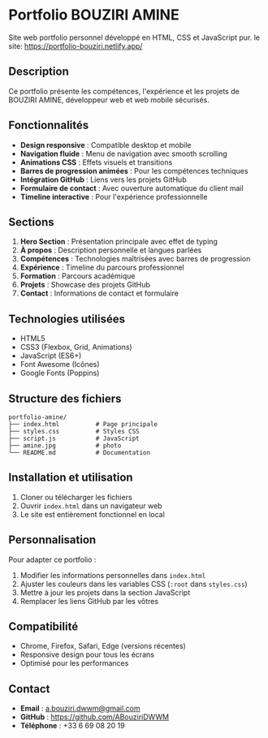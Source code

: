 # Portfolio BOUZIRI AMINE

Site web portfolio personnel développé en HTML, CSS et JavaScript pur.
le site:
https://portfolio-bouziri.netlify.app/

## Description

Ce portfolio présente les compétences, l'expérience et les projets de BOUZIRI AMINE, développeur web et web mobile sécurisés.

## Fonctionnalités

- **Design responsive** : Compatible desktop et mobile
- **Navigation fluide** : Menu de navigation avec smooth scrolling
- **Animations CSS** : Effets visuels et transitions
- **Barres de progression animées** : Pour les compétences techniques
- **Intégration GitHub** : Liens vers les projets GitHub
- **Formulaire de contact** : Avec ouverture automatique du client mail
- **Timeline interactive** : Pour l'expérience professionnelle

## Sections

1. **Hero Section** : Présentation principale avec effet de typing
2. **À propos** : Description personnelle et langues parlées
3. **Compétences** : Technologies maîtrisées avec barres de progression
4. **Expérience** : Timeline du parcours professionnel
5. **Formation** : Parcours académique
6. **Projets** : Showcase des projets GitHub
7. **Contact** : Informations de contact et formulaire

## Technologies utilisées

- HTML5
- CSS3 (Flexbox, Grid, Animations)
- JavaScript (ES6+)
- Font Awesome (Icônes)
- Google Fonts (Poppins)

## Structure des fichiers

```
portfolio-amine/
├── index.html          # Page principale
├── styles.css          # Styles CSS
├── script.js           # JavaScript
├── amine.jpg           # photo
└── README.md           # Documentation
```

## Installation et utilisation

1. Cloner ou télécharger les fichiers
2. Ouvrir `index.html` dans un navigateur web
3. Le site est entièrement fonctionnel en local

## Personnalisation

Pour adapter ce portfolio :

1. Modifier les informations personnelles dans `index.html`
2. Ajuster les couleurs dans les variables CSS (`:root` dans `styles.css`)
3. Mettre à jour les projets dans la section JavaScript
4. Remplacer les liens GitHub par les vôtres

## Compatibilité

- Chrome, Firefox, Safari, Edge (versions récentes)
- Responsive design pour tous les écrans
- Optimisé pour les performances

## Contact

- **Email** : a.bouziri.dwwm@gmail.com
- **GitHub** : https://github.com/ABouziriDWWM
- **Téléphone** : +33 6 69 08 20 19
